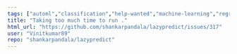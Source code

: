 ```yaml
---
tags: ["automl","classification","help-wanted","machine-learning","regression"]
title: "Taking too much time to run ."
html_url: "https://github.com/shankarpandala/lazypredict/issues/317"
user: "Vinitkumar89"
repo: "shankarpandala/lazypredict"
---
```



